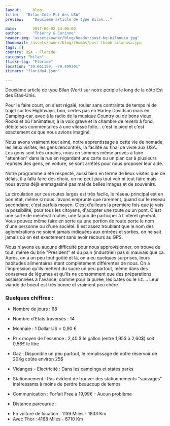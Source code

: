 ```yaml
---
layout:     blog
title:   "Bilan Côte Est des USA"
preview:    "Deuxième article de type Bilan..."

date:       2017-06-02 14:00:00
author:     "Thierry & Corinne"
header-img: "assets/owner/blog/header/post-bg-bilanusa.jpg"
thumbnail: /assets/owner/blog/thumbs/post-thumb-bilanusa.jpg
tags: []
country: USA - Floride
category: "bilan"
flickr-tag: "Floride"
location: "39.061159, -79.499301"
itinary: "floride4.json"

---
```


Deuxième article de type Bilan (Vert) sur notre périple le long de la côte Est des Etas-Unis.

Pour le faire court, on s'est régalé, rouler sans contrainte de temps ni de trajet sur les Hightways, bon, certes pas en Harley Davidson mais en Camping-car, avec à la radio de la musique Country ou de bons vieux Rocks et où l'animateur, à la voix grave et la chambre de reverb à fond, débite ses commentaires à une vitesse folle... c'est le pied et c'est exactement ce que nous avions imaginé.

Nous avons vraiment tout aimé, notre apprentissage à cette vie de nomade, les lieux visités, les gens rencontrés, la facilité au final de vivre aux USA. Les gens sont très urbains, nous en sommes même arrivés à faire "attention" dans la rue en regardant une carte ou un plan car à plusieurs reprises des gens, en voiture, se sont arrêtés pour nous proposer leur aide.

Notre programme a été respecté, aussi bien en terme de lieux visités que de délais, il a fallu faire des choix, on ne peut pas tout voir ni tout faire mais nous avons déjà emmagasiné pas mal de belles images et de souvenirs.

La circulation sur ces routes larges est très facile, le réseau principal est en bon état, même si nous l'avons emprunté que rarement, quand sur le réseau secondaire, c'est parfois moyen. C'est d'ailleurs la première fois que je vois la possibilité, pour tous les citoyens, d'adopter une route ou un pont. C'est une sorte de mécénat routier, une façon de participer à l'intêret général. Vous pouvez même faire en sorte qu'une portion de route porte le nom d'une personne ou d'une société. Il est assez troublant que le nom des aglomérations ne soient jamais indiquées aux entrées et sorties, on ne sait jamais où on est exactement sans avoir recours au GPS.

Nous n'avons eu aucune difficulté pour nous approvisionner, on trouve de tout, même du brie "Président" et du pain (industriel) pas si mauvais que ça. Après, on a un peu tout goûté et là, on a eu quelques surprises, leurs habitudes alimentaires étant complétement différentes de nous. On a l'impression qu'ils mettent du sucre un peu partout, même dans des conserves de légumes et qu'ils ne consomment que des préparations assaisonnées à l'avance, comme pour la purée, les pates ou le riz.... Leur viande de boeuf est très bonne et vraiment peu chère.


### Quelques chiffres :  

* Nombre de jours           : 68
* Nombre d'Etats traversés  : 14
* Monnaie                   : 1 Dollar US = 0,90 €
* Prix moyen de l'essence   : 2,40 $ le gallon (entre 1,95$ à 2,60$) soit 0,56€ le litre
* Gaz                       : Disponible un peu partout, le remplissage de notre réservoir de 20Kg coûte environ 25$ 
* Vidanges - Electricité    : Dans les campings et states parks
* Stationnement             : Pas évident de trouver des stationnements "sauvages" intéressants à moins de perdre beaucoup de temps
* Communication             : Forfait Free à 19,99€ - Aucun problème

* Distance parcourue : 
- En voiture de location    : 1139 Miles - 1833 Km  
- Avec Thor                 : 4168 Miles - 6710 Km  
